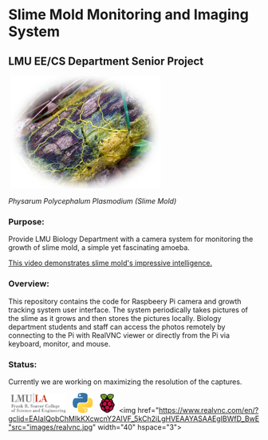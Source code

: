 # **Slime Mold Monitoring and Imaging System**
## **LMU EE/CS Department Senior Project**
<img src="images/oie_124645G3I2Cvl3-1.jpg" width="300" hspace="5">

*Physarum Polycephalum Plasmodium (Slime Mold)*
### Purpose:
Provide LMU Biology Department with a camera system for monitoring the growth of slime mold, 
a simple yet fascinating amoeba.  

<a href= "https://www.youtube.com/watch?v=GwKuFREOgmo" >This video demonstrates slime mold's impressive intelligence.</a>

### Overview: 
This repository contains the code for Raspbeery Pi camera and growth tracking system user interface. 
The system periodically takes pictures of the slime as it grows and then stores the pictures 
locally. Biology department students and staff can access the photos remotely by connecting to the 
Pi with RealVNC viewer or directly from the Pi via keyboard, monitor, and mouse.

### Status:
Currently we are working on maximizing the resolution of the captures.

<img src="images/lmuseaver.jpg" width="110" hspace="5">    <img src="images/1024px-Python-logo-notext.svg.png" width="40" hspace="5">    <img src="images/Raspberry_Pi_Logo.svg.png" width="30" hspace="5">
<img href="https://www.realvnc.com/en/?gclid=EAIaIQobChMIkKXcwcnY2AIVF_5kCh2iLgHVEAAYASAAEgIBWfD_BwE"src="images/realvnc.jpg" width="40" hspace="3">
